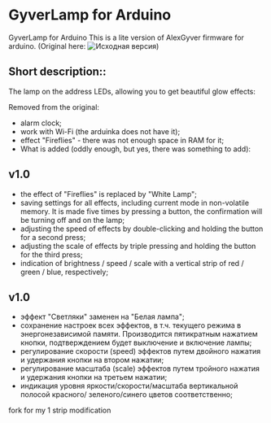 ﻿# GyverLamp for Arduino 

GyverLamp for Arduino
This is a lite version of AlexGyver firmware for arduino. 
(Original here: ![Исходная версия](https://github.com/AlexGyver/GyverLamp/))

## Short description::

The lamp on the address LEDs, allowing you to get beautiful glow effects:

Removed from the original:

- alarm clock;
- work with Wi-Fi (the arduinka does not have it);
- effect "Fireflies" - there was not enough space in RAM for it;
- What is added (oddly enough, but yes, there was something to add):


## v1.0
- 	the effect of "Fireflies" is replaced by "White Lamp";
- 	saving settings for all effects, including current mode in non-volatile memory. It is made five times by pressing a button, the confirmation will be turning off and on the lamp;
- 	adjusting the speed of effects by double-clicking and holding the button for a second press;
- 	adjusting the scale of effects by triple pressing and holding the button for the third press;
- 	indication of brightness / speed / scale with a vertical strip of red / green / blue, respectively;

## v1.0
- 	эффект "Светляки" заменен на "Белая лампа";
- 	сохранение настроек всех эффектов, в т.ч. текущего режима в энергонезависимой
	памяти.	Производится пятикратным нажатием кнопки, подтверждением будет
	выключение и включение лампы;
- 	регулирование скорости (speed) эффектов путем двойного нажатия и удержания
	кнопки на втором нажатии;
- 	регулирование масштаба (scale) эффектов путем тройного нажатия и удержания 
	кнопки на третьем нажатии;
- 	индикация уровня яркости/скорости/масштаба вертикальной полосой	красного/
	зеленого/синего цветов соответственно;

fork for my 1 strip modification
